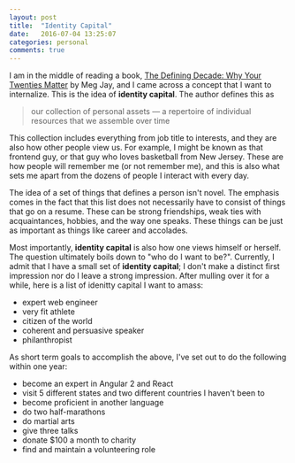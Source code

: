 ```yaml
---
layout: post
title:  "Identity Capital"
date:   2016-07-04 13:25:07
categories: personal
comments: true
---
```

I am in the middle of reading a book, [The Defining Decade: Why Your Twenties Matter](http://megjay.com/the-defining-decade/) by Meg Jay, and I came across a concept that I want to internalize. This is the idea of **identity capital**. The author defines this as

> our collection of personal assets — a repertoire of individual resources that we assemble over time

This collection includes everything from job title to interests, and they are also how other people view us. For example, I might be known as that frontend guy, or that guy who loves basketball from New Jersey. These are how people will remember me (or not remember me), and this is also what sets me apart from the dozens of people I interact with every day.

The idea of a set of things that defines a person isn't novel. The emphasis comes in the fact that this list does not necessarily have to consist of things that go on a resume. These can be strong friendships, weak ties with acquaintances, hobbies, and the way one speaks. These things can be just as important as things like career and accolades.

Most importantly, **identity capital** is also how one views himself or herself. The question ultimately boils down to "who do I want to be?". Currently, I admit that I have a small set of **identity capital**; I don't make a distinct first impression nor do I leave a strong impression. After mulling over it for a while, here is a list of idenitty capital I want to amass:

- expert web engineer
- very fit athlete
- citizen of the world
- coherent and persuasive speaker
- philanthropist

As short term goals to accomplish the above, I've set out to do the following within one year:

- become an expert in Angular 2 and React
- visit 5 different states and two different countries I haven't been to
- become proficient in another language
- do two half-marathons
- do martial arts
- give three talks
- donate $100 a month to charity
- find and maintain a volunteering role
